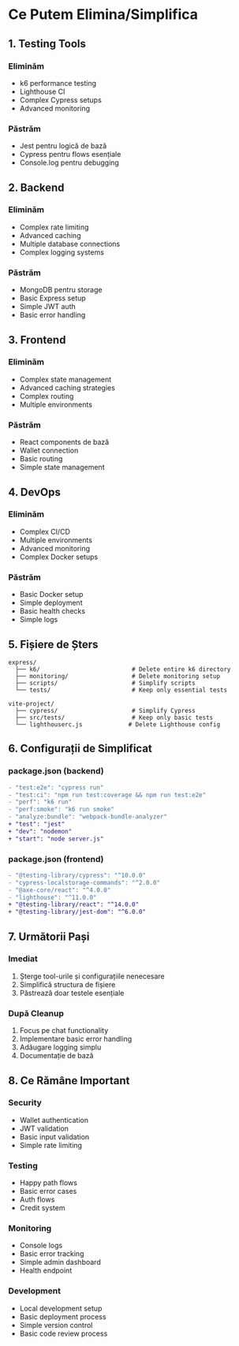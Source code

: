 # Ce Putem Elimina/Simplifica

## 1. Testing Tools
### Eliminăm
- k6 performance testing
- Lighthouse CI
- Complex Cypress setups
- Advanced monitoring

### Păstrăm
- Jest pentru logică de bază
- Cypress pentru flows esențiale
- Console.log pentru debugging

## 2. Backend
### Eliminăm
- Complex rate limiting
- Advanced caching
- Multiple database connections
- Complex logging systems

### Păstrăm
- MongoDB pentru storage
- Basic Express setup
- Simple JWT auth
- Basic error handling

## 3. Frontend
### Eliminăm
- Complex state management
- Advanced caching strategies
- Complex routing
- Multiple environments

### Păstrăm
- React components de bază
- Wallet connection
- Basic routing
- Simple state management

## 4. DevOps
### Eliminăm
- Complex CI/CD
- Multiple environments
- Advanced monitoring
- Complex Docker setups

### Păstrăm
- Basic Docker setup
- Simple deployment
- Basic health checks
- Simple logs

## 5. Fișiere de Șters
```
express/
  ├── k6/                          # Delete entire k6 directory
  ├── monitoring/                  # Delete monitoring setup
  ├── scripts/                     # Simplify scripts
  └── tests/                       # Keep only essential tests

vite-project/
  ├── cypress/                     # Simplify Cypress
  ├── src/tests/                   # Keep only basic tests
  └── lighthouserc.js             # Delete Lighthouse config
```

## 6. Configurații de Simplificat

### package.json (backend)
```diff
- "test:e2e": "cypress run"
- "test:ci": "npm run test:coverage && npm run test:e2e"
- "perf": "k6 run"
- "perf:smoke": "k6 run smoke"
- "analyze:bundle": "webpack-bundle-analyzer"
+ "test": "jest"
+ "dev": "nodemon"
+ "start": "node server.js"
```

### package.json (frontend)
```diff
- "@testing-library/cypress": "^10.0.0"
- "cypress-localstorage-commands": "^2.0.0"
- "@axe-core/react": "^4.0.0"
- "lighthouse": "^11.0.0"
+ "@testing-library/react": "^14.0.0"
+ "@testing-library/jest-dom": "^6.0.0"
```

## 7. Următorii Pași

### Imediat
1. Șterge tool-urile și configurațiile nenecesare
2. Simplifică structura de fișiere
3. Păstrează doar testele esențiale

### După Cleanup
1. Focus pe chat functionality
2. Implementare basic error handling
3. Adăugare logging simplu
4. Documentație de bază

## 8. Ce Rămâne Important

### Security
- Wallet authentication
- JWT validation
- Basic input validation
- Simple rate limiting

### Testing
- Happy path flows
- Basic error cases
- Auth flows
- Credit system

### Monitoring
- Console logs
- Basic error tracking
- Simple admin dashboard
- Health endpoint

### Development
- Local development setup
- Basic deployment process
- Simple version control
- Basic code review process
